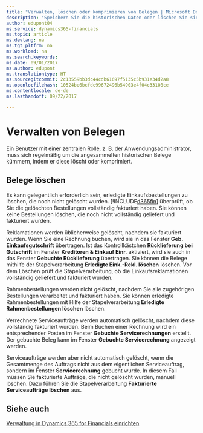 ```yaml
---
title: "Verwalten, löschen oder komprimieren von Belegen | Microsoft Docs"
description: "Speichern Sie die historischen Daten oder löschen Sie sie."
author: edupont04
ms.service: dynamics365-financials
ms.topic: article
ms.devlang: na
ms.tgt_pltfrm: na
ms.workload: na
ms.search.keywords: 
ms.date: 09/01/2017
ms.author: edupont
ms.translationtype: HT
ms.sourcegitcommit: 2c13559bb3dc44cdb61697f5135c5b931e34d2a8
ms.openlocfilehash: 10524be6bcfdc99672496b54903e4f04c33108ce
ms.contentlocale: de-de
ms.lasthandoff: 09/22/2017

---
```

# <a name="manage-documents"></a>Verwalten von Belegen
Ein Benutzer mit einer zentralen Rolle, z. B. der Anwendungsadministrator, muss sich regelmäßig um die angesammelten historischen Belege kümmern, indem er diese löscht oder komprimiert.  

## <a name="delete-documents"></a>Belege löschen
Es kann gelegentlich erforderlich sein, erledigte Einkaufsbestellungen zu löschen, die noch nicht gelöscht wurden. [!INCLUDE[d365fin](includes/d365fin_md.md)] überprüft, ob Sie die gelöschten Bestellungen vollständig fakturiert haben. Sie können keine Bestellungen löschen, die noch nicht vollständig geliefert und fakturiert wurden.  

Reklamationen werden üblicherweise gelöscht, nachdem sie fakturiert wurden. Wenn Sie eine Rechnung buchen, wird sie in das Fenster **Geb. Einkaufsgutschrift** übertragen. Ist das Kontrollkästchen **Rücklieferung bei Gutschrift** im Fenster **Kreditoren & Einkauf Einr.** aktiviert, wird sie auch in das Fenster **Gebuchte Rücklieferung** übertragen. Sie können die Belege mithilfe der Stapelverarbeitung **Erledigte Eink.-Rekl. löschen** löschen. Vor dem Löschen prüft die Stapelverarbeitung, ob die Einkaufsreklamationen vollständig geliefert und fakturiert wurden.  

Rahmenbestellungen werden nicht gelöscht, nachdem Sie alle zugehörigen Bestellungen verarbeitet und fakturiert haben. Sie können erledigte Rahmenbestellungen mit Hilfe der Stapelverarbeitung **Erledigte Rahmenbestellungen löschen** löschen.  

Verrechnete Serviceaufträge werden automatisch gelöscht, nachdem diese vollständig fakturiert wurden. Beim Buchen einer Rechnung wird ein entsprechender Posten im Fenster **Gebuchte Servicerechnungen** erstellt. Der gebuchte Beleg kann im Fenster **Gebuchte Servicerechnung** angezeigt werden.  

Serviceaufträge werden aber nicht automatisch gelöscht, wenn die Gesamtmenge des Auftrags nicht aus dem eigentlichen Serviceauftrag, sondern im Fenster **Servicerechnung** gebucht wurde. In diesem Fall müssen Sie fakturierte Aufträge, die nicht gelöscht wurden, manuell löschen. Dazu führen Sie die Stapelverarbeitung **Fakturierte Serviceaufträge löschen** aus.  

## <a name="see-also"></a>Siehe auch  
[Verwaltung in Dynamics 365 for Financials einrichten](admin-setup-and-administration.md)  

